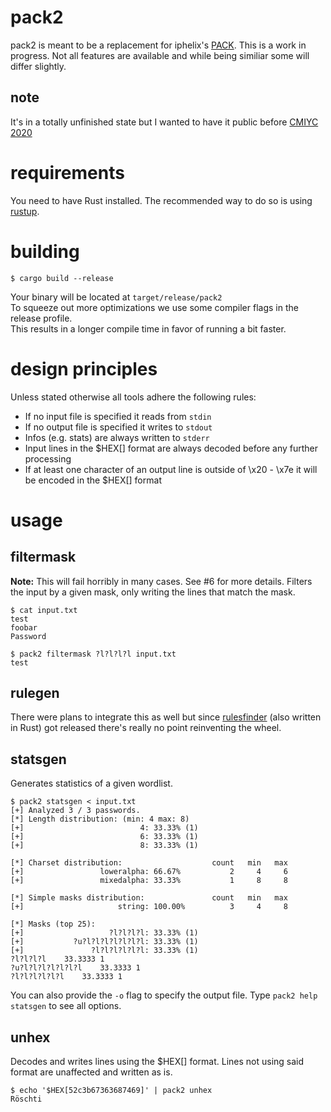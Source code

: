 # pack2

pack2 is meant to be a replacement for iphelix's [PACK](https://github.com/iphelix).
This is a work in progress. Not all features are available and while being
similiar some will differ slightly.

## note

It's in a totally unfinished state but I wanted to have it public before [CMIYC 2020](https://contest-2020.korelogic.com)

# requirements

You need to have Rust installed. The recommended way to do so is using [rustup](https://rustup.rs).

# building

```
$ cargo build --release
```
Your binary will be located at `target/release/pack2`  
To squeeze out more optimizations we use some compiler flags in the release profile.  
This results in a longer compile time in favor of running a bit faster.

# design principles
Unless stated otherwise all tools adhere the following rules:

- If no input file is specified it reads from `stdin`
- If no output file is specified it writes to `stdout`
- Infos (e.g. stats) are always written to `stderr`
- Input lines in the $HEX[] format are always decoded before any further processing
- If at least one character of an output line is outside of \x20 - \x7e it will be encoded in the $HEX[] format

# usage
## filtermask
__Note:__ This will fail horribly in many cases. See #6 for more details.
Filters the input by a given mask, only writing the lines that match the mask.
```
$ cat input.txt
test
foobar
Password

$ pack2 filtermask ?l?l?l?l input.txt
test
```

## rulegen
There were plans to integrate this as well but since [rulesfinder](https://github.com/synacktiv/rulesfinder)
(also written in Rust) got released there's really no point reinventing the wheel.

## statsgen
Generates statistics of a given wordlist.

```
$ pack2 statsgen < input.txt
[+] Analyzed 3 / 3 passwords.
[*] Length distribution: (min: 4 max: 8)
[+]                          4: 33.33% (1)
[+]                          6: 33.33% (1)
[+]                          8: 33.33% (1)

[*] Charset distribution:                    count   min   max
[+]                 loweralpha: 66.67%           2     4     6
[+]                 mixedalpha: 33.33%           1     8     8

[*] Simple masks distribution:               count   min   max
[+]                     string: 100.00%          3     4     8

[*] Masks (top 25):
[+]                   ?l?l?l?l: 33.33% (1)
[+]           ?u?l?l?l?l?l?l?l: 33.33% (1)
[+]               ?l?l?l?l?l?l: 33.33% (1)
?l?l?l?l	33.3333	1
?u?l?l?l?l?l?l?l	33.3333	1
?l?l?l?l?l?l	33.3333	1
```

You can also provide the `-o` flag to specify the output file.
Type `pack2 help statsgen` to see all options.

## unhex
Decodes and writes lines using the $HEX[] format. Lines not using said format
are unaffected and written as is.  
```
$ echo '$HEX[52c3b67363687469]' | pack2 unhex
Röschti
```
